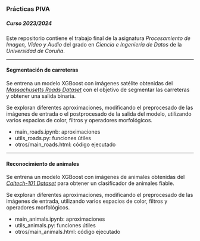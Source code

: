 ### Prácticas PIVA
##### Curso 2023/2024

Este repositorio contiene el trabajo final de la asignatura _Procesamiento de Imagen, Vídeo y Audio_ del grado en _Ciencia e Ingeniería de Datos_ de la _Universidad de Coruña_.

---
#### Segmentación de carreteras

Se entrena un modelo XGBoost con imágenes satélite obtenidas del [_Massachusetts Roads Dataset_](https://www.cs.toronto.edu/~vmnih/data/) con el objetivo de segmentar las carreteras y obtener una salida binaria. 

Se exploran diferentes aproximaciones, modificando el preprocesado de las imágenes de entrada o el postprocesado de la salida del modelo, utilizando varios espacios de color, filtros y operadores morfológicos.

* main_roads.ipynb: aproximaciones
* utils_roads.py: funciones útiles
* otros/main_roads.html: código ejecutado

---
#### Reconocimiento de animales

Se entrena un modelo XGBoost con imágenes de animales obtenidas del [_Caltech-101 Dataset_](https://data.caltech.edu/records/mzrjq-6wc02) para obtener un clasificador de animales fiable. 

Se exploran diferentes aproximaciones, modificando el preprocesado de las imágenes de entrada, utilizando varios espacios de color, filtros y operadores morfológicos.

* main_animals.ipynb: aproximaciones
* utils_animals.py: funciones útiles
* otros/main_animals.html: código ejecutado